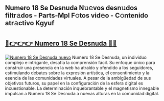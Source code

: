 ## Numero 18 Se Desnuda N𝚞𝚎vos desn𝚞dos filtr𝚊dos - Parts-Mpl F𝚘tos vid𝚎o - C𝚘ntenido atr𝚊ctivo Kgyuf

# <h2><a href="http://mb3pc1i.tromn.icu/?c=Numero+18+Se+Desnuda">🔗👉👉👉 Numero 18 Se Desnuda 🔗🔗</a></h2>

[![Numero 18 Se Desnuda nuevo](https://i.imgur.com/pEAQMta.gif)](http://mb3pc1i.tromn.icu/?c=Numero+18+Se+Desnuda)
Numero 18 Se Desnuda, un individuo complejo e intrigante, desafía la comprensión fácil. Su enfoque único para construir una presencia en la web ha atraído y ofendido a los seguidores, estimulando debates sobre la expresión artística, el consentimiento y la esencia de las comunidades virtuales. A pesar de la ambigüedad de sus objetivos futuros, su papel en la configuración de la esfera digital es incuestionable. La determinación inquebrantable y el magnetismo innegable impulsan a Numero 18 Se Desnuda a nuevas alturas en la comunidad digital.
